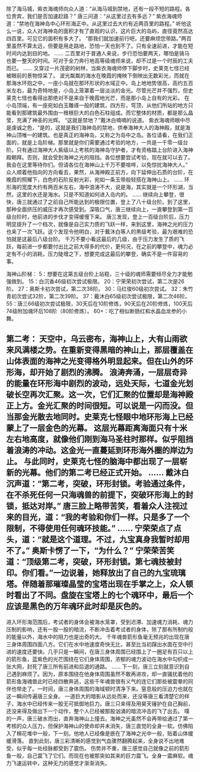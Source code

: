 
除了海马城，紫衣海魂师向众人道：“从海马城到禁地，还有一段不短的路程。各位贵宾，我们是否加速赶路？”
唐三问道：“从这里过去有多远？”
紫衣海魂师道：“禁地在海神岛中心环形海正中。从这里过去大约有近两百里的路程。”
听他这么一说，众人对海神岛的面积才有了直观的认识，这片巨大的岛屿，直径竟然高达四百里。可见它的面积有多大了。
“那我们就加速前行吧，还要麻烦您带路。”两百里虽然不算太远，但要是用走路地，恐怕一天也到不了。只有全速前进，才能在短时间内达到目的地。
……
二百里对于普通人来说，步行恐怕要两天，哪怕是骑马也要一整天的时间。可对于全力奔行地高等级魂师来说，却不过是一个时辰的工夫而已。
……
又穿过一片茂密的树林，当紫衣海魂师停下脚步时，史莱克七怪已经被眼前的景物惊呆了。
波光粼粼的海水在晚霞的掩映下倒映出无数彩光，而就在那海水环抱之中，一座小岛就在那环形状的水域正中。岛上地地势很高，高约五百米左右，最为奇特地是，小岛上笼罩着一层淡淡的金光。尽管光芒并不强烈，但史莱克七怪也看得出那绝对不是来自于晚霞地光芒，而是那小岛上自有的光彩。
在小岛顶端，有一座宛如白玉雕琢一般的建筑，四方形，穹顶，从他们所站的地方只能看到那建筑最外围由一根根巨大的白色石柱组成。而它整体的材质，都是那么晶莹，充满了神圣的光辉。
“这就是禁地？”戴沐白喃喃的说道。
紫衣海魂师眼中尽是虔诚之色，“是的，这就是我们海神岛的禁地，供奉海神大人的海神殿，就是海神山顶唯一的建筑。也是真正的海神岛，又称之为岛中之岛。各位请看，在我们正面的，就是上岛阶梯。那里就是你们需要通过考验的地方，一共是一千零一级台阶。只有通过海神大人紫级以上考核的海神岛守护者，才有资格踏上台阶进入海神殿朝拜。否则，就会受到海神之光的阻挡。各位想要尝试考验，现在就可以去了。我会在这里等待你们。但请各位在海神山上千万不要喧哗，以免惊扰海神大人。”
众人顺着他指向的方向看去，果然，从海神殿正前方，向下延伸出石质的台阶，在晚霞的照耀下，白色的石阶反射光彩，宛如一条玉带般轻搭在海神山上。
……
环形海的宽度大约有两百米左右，海中浪涛不大，说是海，其实就是一个环形湖，当然，这里的水还是海水。只是不知道如何进入岛内的。
……
继续向上攀登，很快，唐三就通过了之前自己所能达到的极限位置，登上了八十级台阶。到了这里，那种全面挤压的威压才再次感受到。深吸口气，唐三继续向上，一直攀登到第一百级台阶时，他前进的步伐才变得缓慢下来。
唐三发现，登上一百级台阶后，压力明显提升了一个档次，就像是自己实力质的飞跃一样，来到这里，海神之光的压力也来了一次飞跃。这个发现令他明白，对于戴沐白等人的黑级考验，最为艰难的恐怕就是这最后八级台阶。
千万不要小看这最后的几级，由于压力发生了质的飞跃，每前进一步都要付出比之前大得多的代价，更何况，在之前的攀登中，魂力必定有不小的消耗，压力陡增之下，想要完成这最后的攀登，确实不是一件容易的事。

海神山阶梯：
5：想要在这第五级台阶上站稳，三十级的魂师需要倾尽全力才能勉强做到。
15：白沉香46级初次尝试极限。
20：宁荣荣初次尝试，第二次是26阶。
27：奥斯卡初次尝试，第二次38阶。
30：马红俊60级初次尝试。
32：朱竹青初次尝试32阶，第二次39阶。
37：戴沐白65级初次尝试极限，第二次46阶。
55：唐三66级初次尝试极限，30天后在10阶修炼，90天后在20阶修炼，100天后74级附加魂环后108阶（80阶修炼）。
60+：吃了相似断肠红和水晶血龙参的小舞。

第二考：
天空中，乌云密布，海神山上，大有山雨欲来风满楼之势。在重新变得黑暗的神山上，那层覆盖在山体表面的海神之光变得格外明显起来。但在山外的环形海，却开始了剧烈的沸腾。
浪涛奔涌，一层层奇异的能量在环形海中剧烈的波动，远处天际，七道金光划破长空再次汇聚。这一次，它们汇聚的位置却是海神殿正上方。金光汇聚的时间很短。可以说是一闪而没。但当那金光散去地同时。史莱克七怪眼中地环形海上已经蒙上了一层金色的光幕。
这层光幕距离海面只有十米左右地高度，就像他们刚到海马圣柱时那样。似乎阻挡着浪涛的冲动。这金光一直蔓延到环形海外圈的岸边为止。
与此同时，史莱克七怪的脑海中都出现了一层崭新的光幕。他们的第二考已经正式开始。
……
戴沐白沉声道：“第二考，突破，环形封锁。考验通过条件，在不杀死任何一只海魂兽的前提下，突破环形海上的封锁，抵达对岸。”
唐三脸上略带苦笑，看着众人注视过来的目光，道：“我的考验和你们一样。只是多了一个限制，不得使用任何魂环技能。”
……
宁荣荣点了点头，道：“就是这个道理。不过，九宝真身我暂时却用不了。”
奥斯卡愣了一下，“为什么？”
宁荣荣苦笑道：“顶级第二考，突破，环形封锁。第七魂技被封印。你们看。”一边说着，她释放出了自己的九宝琉璃塔。伴随着那璀璨晶莹的宝塔出现在手掌之上，众人顿时看出了不同。盘旋在宝塔上的七个魂环中，最后一个应该是黑色的万年魂环此时却是灰色的。
----------
进入环形海范围后，考试者的身体会被海水笼罩，受到迟滞、加速魂力消耗、魂力压制的影响，还有一股一股的暗流，不断冲击着考试者的身体，除了那有所制约般的能量以外，海水中的阻力也是出奇的大。
千年魂兽箭形鱼毫无预兆的出现在唐三身体周围四面八方。它们在水中地速度奇快无比，甚至比当初蹿出水面在空中行进的速度还要快。几乎只是一瞬间，在唐三身体周围已经围上了一圈足有百只以上的箭形鱼，蓝紫色的光芒围绕在它们身体周围，浓郁的魂力波动在海水中勾织成一张大网，封死了唐三所有前进和后退的通路。
……
下一刻，唐三立刻就意识到自己遇到麻烦了。因为，原本围绕在他身体周围虽然不敢再进攻，却一直骚扰着他的箭形鱼海魂兽此时已经四散奔逃，这些千年魂兽很有义气的连它们那些被震晕的同伴也带走了。一时间，唐三身体周围的海域顿时清净下来。窒息般的压迫力也就在这一瞬间传遍唐三全身。
一道巨大的暗影从远处而来，还没等唐三看清楚它的样子，海水中已经传来一股无可抵御地巨力。唐三只来得及用昊天锤护在自己胸前，还没来得及做出下一个动作，整个人已经被那股汹涌的暗流冲击的飞了出去。
噗的一声，唐三破水而出，直奔海神山上撞去。海神之光虽然不会再带给通过了第一考核的众人压力，但保护海神山的使命却并未消失，唐三直觉的全身一软。仿佛陷入了棉花堆中一般，下一刻。他地人已经像是嵌在了海神之光中一般，贴着山体缓缓滑落。
直到此刻，唐三彩清晰的感觉到气血骤然翻腾起来，全身说不出地难受，似乎每一处经脉都受到了震伤。
伤势并不重，唐三感觉自己就像之前的箭形鱼一般，自己震飞了它们。而现在也被那突如其来的巨力震飞。全身一震麻软。魂力飞速运转中，这种无力的感觉才渐渐消失。